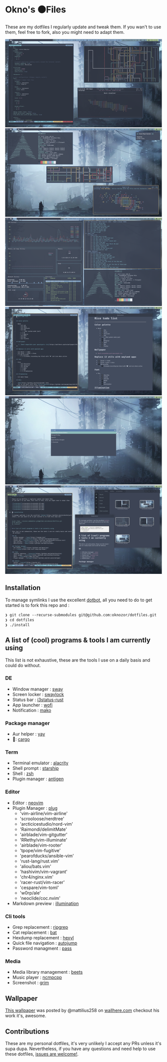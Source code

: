 # Okno's ⚫Files 

These are my dotfiles I regularly update and tweak them.
If you wan't to use them, feel free to fork, also you might need to adapt them. 

![screenshot](screenshots/screenshot_01.png)
![screenshot](screenshots/screenshot_02.png)
![screenshot](screenshots/screenshot_03.png)
![screenshot](screenshots/screenshot_04.png)
![screenshot](screenshots/screenshot_05.png)
![screenshot](screenshots/screenshot_06.png)

## Installation

To manage symlinks I use the excellent [dotbot](https://github.com/anishathalye/dotbot), all you need to do to get started is to fork this repo and :

```
❯ git clone --recurse-submodules git@github.com:oknozor/dotfiles.git
❯ cd dotfiles
❯ ./install
```

## A list of (cool) programs & tools I am currently using   

This list is not exhaustive, these are the tools I use on a daily basis and could do without.

### DE
- Window manager : [sway](https://swaywm.org/)
- Screen locker : [swaylock](https://github.com/swaywm/swaylock)
- Status bar : [i3status-rust](https://github.com/greshake/i3status-rust)
- App launcher : [wofi](https://hg.sr.ht/~scoopta/wofi)
- Notification : [mako](https://github.com/emersion/mako)

### Package manager
- Aur helper : [yay](https://github.com/Jguer/yay)
- 🦀: [cargo](https://doc.rust-lang.org/cargo/)

### Term
- Terminal emulator : [alacrity](https://github.com/jwilm/alacritty)
- Shell prompt : [starship](https://github.com/starship/starship)
- Shell : [zsh](https://www.zsh.org/)
- Plugin manager : [antigen](https://github.com/zsh-users/antigen)

### Editor
- Editor : [neovim](https://neovim.io/)
- Plugin Manager : [plug](https://github.com/junegunn/vim-plug)
    - 'vim-airline/vim-airline'
    - 'scrooloose/nerdtree'
    - 'arcticicestudio/nord-vim'
    - 'Raimondi/delimitMate'
    - 'airblade/vim-gitgutter'
    - 'RRethy/vim-illuminate'
    - 'airblade/vim-rooter'
    - 'tpope/vim-fugitive'
    - 'pearofducks/ansible-vim'
    - 'rust-lang/rust.vim'
    - 'aliou/bats.vim'
    - 'hashivim/vim-vagrant'
    - 'chr4/nginx.vim'
    - 'racer-rust/vim-racer'
    - 'cespare/vim-toml'
    - 'w0rp/ale'
    - 'neoclide/coc.nvim'
- Markdown preview : [illumination](https://github.com/oknozor/illumination)

### Cli tools
- Grep replacement : [ripgrep](https://github.com/BurntSushi/ripgrep)
- Cat replacement : [bat](https://github.com/sharkdp/bat) 
- Hexdump replacement : [hexyl](https://github.com/sharkdp/hexyl) 
- Quick file navigation : [autojump](https://github.com/wting/autojump)
- Password managment : [pass](https://www.passwordstore.org/)

### Media
- Media library management : [beets](http://beets.io/)
- Music player : [ncmpcpp](https://github.com/arybczak/ncmpcpp)
- Screenshot : [grim](https://github.com/resurrecting-open-source-projects/scrot)

## Wallpaper 

[This wallpaper](https://wallhere.com/en/wallpaper/5782) was posted by @mattilius258 on [wallhere.com](https://wallhere.com) checkout his work it's, awesome.

## Contributions 

These are my personal dotfiles, it's very unlikely I accept any PRs unless it's supa dupa. Nevertheless, if you have any questions and need help to use these dotfiles, [issues are welcome!](https://github.com/oknozor/dotfiles/issues). 
